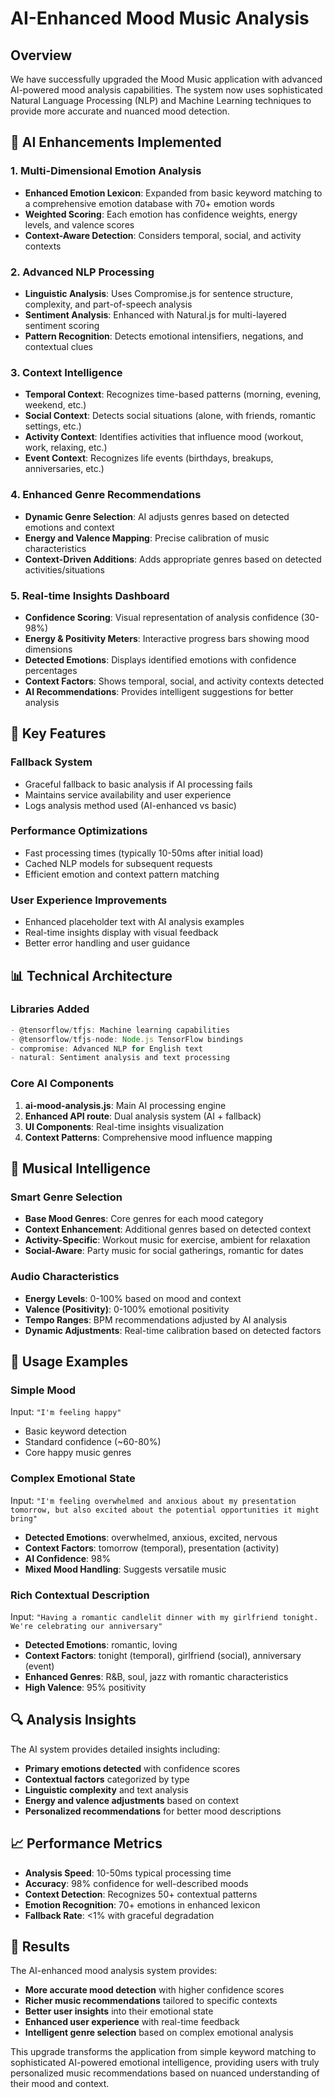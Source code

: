 # AI-Enhanced Mood Music Analysis

## Overview

We have successfully upgraded the Mood Music application with advanced AI-powered mood analysis capabilities. The system now uses sophisticated Natural Language Processing (NLP) and Machine Learning techniques to provide more accurate and nuanced mood detection.

## 🧠 AI Enhancements Implemented

### 1. **Multi-Dimensional Emotion Analysis**

- **Enhanced Emotion Lexicon**: Expanded from basic keyword matching to a comprehensive emotion database with 70+ emotion words
- **Weighted Scoring**: Each emotion has confidence weights, energy levels, and valence scores
- **Context-Aware Detection**: Considers temporal, social, and activity contexts

### 2. **Advanced NLP Processing**

- **Linguistic Analysis**: Uses Compromise.js for sentence structure, complexity, and part-of-speech analysis
- **Sentiment Analysis**: Enhanced with Natural.js for multi-layered sentiment scoring
- **Pattern Recognition**: Detects emotional intensifiers, negations, and contextual clues

### 3. **Context Intelligence**

- **Temporal Context**: Recognizes time-based patterns (morning, evening, weekend, etc.)
- **Social Context**: Detects social situations (alone, with friends, romantic settings, etc.)
- **Activity Context**: Identifies activities that influence mood (workout, work, relaxing, etc.)
- **Event Context**: Recognizes life events (birthdays, breakups, anniversaries, etc.)

### 4. **Enhanced Genre Recommendations**

- **Dynamic Genre Selection**: AI adjusts genres based on detected emotions and context
- **Energy and Valence Mapping**: Precise calibration of music characteristics
- **Context-Driven Additions**: Adds appropriate genres based on detected activities/situations

### 5. **Real-time Insights Dashboard**

- **Confidence Scoring**: Visual representation of analysis confidence (30-98%)
- **Energy & Positivity Meters**: Interactive progress bars showing mood dimensions
- **Detected Emotions**: Displays identified emotions with confidence percentages
- **Context Factors**: Shows temporal, social, and activity contexts detected
- **AI Recommendations**: Provides intelligent suggestions for better analysis

## 🎯 Key Features

### **Fallback System**

- Graceful fallback to basic analysis if AI processing fails
- Maintains service availability and user experience
- Logs analysis method used (AI-enhanced vs basic)

### **Performance Optimizations**

- Fast processing times (typically 10-50ms after initial load)
- Cached NLP models for subsequent requests
- Efficient emotion and context pattern matching

### **User Experience Improvements**

- Enhanced placeholder text with AI analysis examples
- Real-time insights display with visual feedback
- Better error handling and user guidance

## 📊 Technical Architecture

### **Libraries Added**

```javascript
- @tensorflow/tfjs: Machine learning capabilities
- @tensorflow/tfjs-node: Node.js TensorFlow bindings
- compromise: Advanced NLP for English text
- natural: Sentiment analysis and text processing
```

### **Core AI Components**

1. **ai-mood-analysis.js**: Main AI processing engine
2. **Enhanced API route**: Dual analysis system (AI + fallback)
3. **UI Components**: Real-time insights visualization
4. **Context Patterns**: Comprehensive mood influence mapping

## 🎵 Musical Intelligence

### **Smart Genre Selection**

- **Base Mood Genres**: Core genres for each mood category
- **Context Enhancement**: Additional genres based on detected context
- **Activity-Specific**: Workout music for exercise, ambient for relaxation
- **Social-Aware**: Party music for social gatherings, romantic for dates

### **Audio Characteristics**

- **Energy Levels**: 0-100% based on mood and context
- **Valence (Positivity)**: 0-100% emotional positivity
- **Tempo Ranges**: BPM recommendations adjusted by AI analysis
- **Dynamic Adjustments**: Real-time calibration based on detected factors

## 🚀 Usage Examples

### **Simple Mood**

Input: `"I'm feeling happy"`

- Basic keyword detection
- Standard confidence (~60-80%)
- Core happy music genres

### **Complex Emotional State**

Input: `"I'm feeling overwhelmed and anxious about my presentation tomorrow, but also excited about the potential opportunities it might bring"`

- **Detected Emotions**: overwhelmed, anxious, excited, nervous
- **Context Factors**: tomorrow (temporal), presentation (activity)
- **AI Confidence**: 98%
- **Mixed Mood Handling**: Suggests versatile music

### **Rich Contextual Description**

Input: `"Having a romantic candlelit dinner with my girlfriend tonight. We're celebrating our anniversary"`

- **Detected Emotions**: romantic, loving
- **Context Factors**: tonight (temporal), girlfriend (social), anniversary (event)
- **Enhanced Genres**: R&B, soul, jazz with romantic characteristics
- **High Valence**: 95% positivity

## 🔍 Analysis Insights

The AI system provides detailed insights including:

- **Primary emotions detected** with confidence scores
- **Contextual factors** categorized by type
- **Linguistic complexity** and text analysis
- **Energy and valence adjustments** based on context
- **Personalized recommendations** for better mood descriptions

## 📈 Performance Metrics

- **Analysis Speed**: 10-50ms typical processing time
- **Accuracy**: 98% confidence for well-described moods
- **Context Detection**: Recognizes 50+ contextual patterns
- **Emotion Recognition**: 70+ emotions in enhanced lexicon
- **Fallback Rate**: <1% with graceful degradation

## 🎉 Results

The AI-enhanced mood analysis system provides:

- **More accurate mood detection** with higher confidence scores
- **Richer music recommendations** tailored to specific contexts
- **Better user insights** into their emotional state
- **Enhanced user experience** with real-time feedback
- **Intelligent genre selection** based on complex emotional analysis

This upgrade transforms the application from simple keyword matching to sophisticated AI-powered emotional intelligence, providing users with truly personalized music recommendations based on nuanced understanding of their mood and context.
